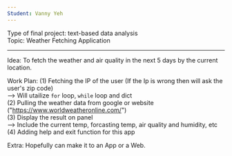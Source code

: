 ```yaml
---
Student: Vanny Yeh
---
```



Type of final project: text-based data analysis <br />
Topic: Weather Fetching Application

---

Idea: To fetch the weather and air quality in the next 5 days by the current location.


Work Plan:
(1) Fetching the IP of the user (If the Ip is wrong then will ask the user's zip code) <br />
 --> Will utailize `for` loop, `while` loop and dict <br />
(2) Pulling the weather data from google or website ("https://www.worldweatheronline.com/") <br />
(3) Display the result on panel <br />
 --> Include the current temp, forcasting temp, air quality and humidity, etc <br />
(4) Adding help and exit function for this app <br />

Extra: Hopefully can make it to an App or a Web.
